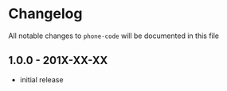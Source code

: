 # Changelog

All notable changes to `phone-code` will be documented in this file

## 1.0.0 - 201X-XX-XX

- initial release
